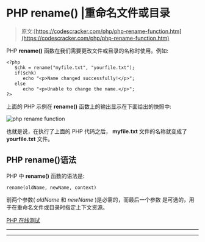 # PHP rename() |重命名文件或目录

> 原文:[https://codescracker.com/php/php-rename-function.htm](https://codescracker.com/php/php-rename-function.htm)

PHP **rename()** 函数在我们需要更改文件或目录的名称时使用。例如:

```
<?php
   $chk = rename("myfile.txt", "yourfile.txt");
   if($chk)
      echo "<p>Name changed successfully!</p>";
   else
      echo "<p>Unable to change the name.</p>";
?>
```

上面的 PHP 示例在 **rename()** 函数上的输出显示在下面给出的快照中:

![php rename function](../Images/8d5e7441ac13c688594ee04642fcda6c.png)

也就是说，在执行了上面的 PHP 代码之后， **myfile.txt** 文件的名称就变成了 **yourfile.txt** 文件。

## PHP rename()语法

PHP 中 **rename()** 函数的语法是:

```
rename(oldName, newName, context)
```

前两个参数( *oldName* 和 *newName* )是必需的，而最后一个参数 是可选的，用于在重命名文件或目录时指定上下文资源。

[PHP 在线测试](/exam/showtest.php?subid=8)

* * *

* * *